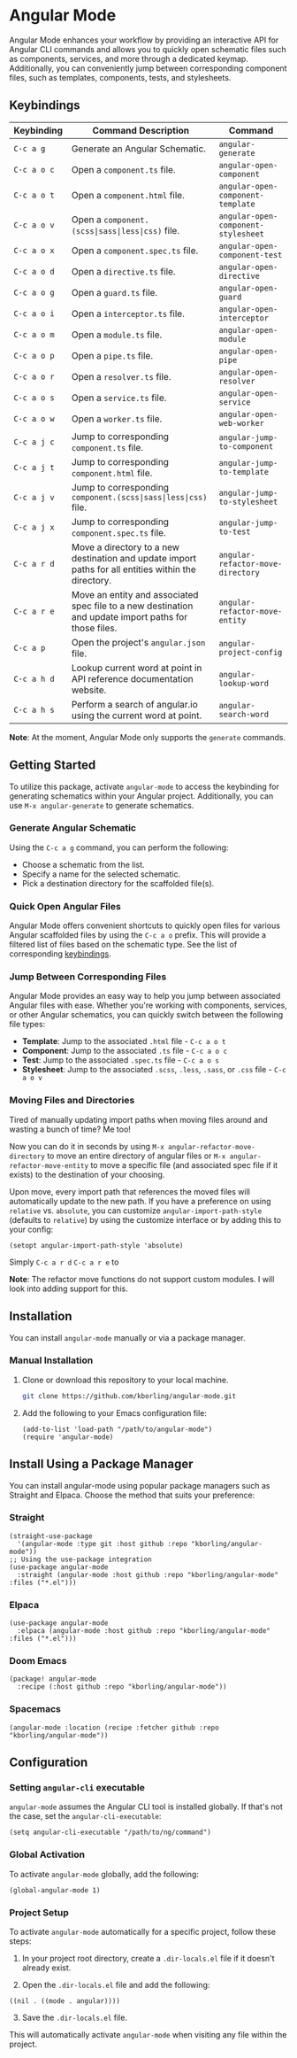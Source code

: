 # Angular Mode

Angular Mode enhances your workflow by providing an interactive API for Angular CLI commands and allows you to quickly open schematic files such as components, services, and more through a dedicated keymap. Additionally, you can conveniently jump between corresponding component files, such as templates, components, tests, and stylesheets.

## Keybindings

| Keybinding  | Command Description                                                                                   | Command                             |
|-------------|-------------------------------------------------------------------------------------------------------|-------------------------------------|
| `C-c a g`   | Generate an Angular Schematic.                                                                        | `angular-generate`                  |
| `C-c a o c` | Open a `component.ts` file.                                                                           | `angular-open-component`            |
| `C-c a o t` | Open a `component.html` file.                                                                         | `angular-open-component-template`   |
| `C-c a o v` | Open a `component.(scss\|sass\|less\|css)` file.                                                      | `angular-open-component-stylesheet` |
| `C-c a o x` | Open a `component.spec.ts` file.                                                                      | `angular-open-component-test`       |
| `C-c a o d` | Open a `directive.ts` file.                                                                           | `angular-open-directive`            |
| `C-c a o g` | Open a `guard.ts` file.                                                                               | `angular-open-guard`                |
| `C-c a o i` | Open a `interceptor.ts` file.                                                                         | `angular-open-interceptor`          |
| `C-c a o m` | Open a `module.ts` file.                                                                              | `angular-open-module`               |
| `C-c a o p` | Open a `pipe.ts` file.                                                                                | `angular-open-pipe`                 |
| `C-c a o r` | Open a `resolver.ts` file.                                                                            | `angular-open-resolver`             |
| `C-c a o s` | Open a `service.ts` file.                                                                             | `angular-open-service`              |
| `C-c a o w` | Open a `worker.ts` file.                                                                              | `angular-open-web-worker`           |
| `C-c a j c` | Jump to corresponding `component.ts` file.                                                            | `angular-jump-to-component`         |
| `C-c a j t` | Jump to corresponding `component.html` file.                                                          | `angular-jump-to-template`          |
| `C-c a j v` | Jump to corresponding `component.(scss\|sass\|less\|css)` file.                                       | `angular-jump-to-stylesheet`        |
| `C-c a j x` | Jump to corresponding `component.spec.ts` file.                                                       | `angular-jump-to-test`              |
| `C-c a r d` | Move a directory to a new destination and update import paths for all entities within the directory.  | `angular-refactor-move-directory`   |
| `C-c a r e` | Move an entity and associated spec file to a new destination and update import paths for those files. | `angular-refactor-move-entity`      |
| `C-c a p`   | Open the project's `angular.json` file.                                                               | `angular-project-config`            |
| `C-c a h d` | Lookup current word at point in API reference documentation website.                                  | `angular-lookup-word`               |
| `C-c a h s` | Perform a search of angular.io using the current word at point.                                       | `angular-search-word`               |

**Note**: At the moment, Angular Mode only supports the `generate` commands.

## Getting Started

To utilize this package, activate `angular-mode` to access the keybinding for generating schematics within your Angular project. Additionally, you can use `M-x angular-generate` to generate schematics.

### Generate Angular Schematic

Using the `C-c a g` command, you can perform the following:

- Choose a schematic from the list.
- Specify a name for the selected schematic.
- Pick a destination directory for the scaffolded file(s).

### Quick Open Angular Files

Angular Mode offers convenient shortcuts to quickly open files for various Angular scaffolded files by using the `C-c a o` prefix. This will provide a filtered list of files based on the schematic type. See the list of corresponding [keybindings](#keybindings).

### Jump Between Corresponding Files

Angular Mode provides an easy way to help you jump between associated Angular files with ease. Whether you're working with components, services, or other Angular schematics, you can quickly switch between the following file types:

- **Template**: Jump to the associated `.html` file - `C-c a o t`
- **Component**: Jump to the associated `.ts` file - `C-c a o c`
- **Test**: Jump to the associated `.spec.ts` file - `C-c a o s`
- **Stylesheet**: Jump to the associated `.scss`, `.less`, `.sass`, or `.css` file - `C-c a o v`

### Moving Files and Directories

Tired of manually updating import paths when moving files around and wasting a bunch of time? Me too!

Now you can do it in seconds by using `M-x angular-refactor-move-directory` to move an entire directory of angular files or `M-x angular-refactor-move-entity` to move a specific file (and associated spec file if it exists) to the destination of your choosing.

Upon move, every import path that references the moved files will automatically update to the new path. If you have a preference on using `relative` vs. `absolute`, you can customize `angular-import-path-style` (defaults to `relative`) by using the customize interface or by adding this to your config:

```elisp
(setopt angular-import-path-style 'absolute)
```

Simply `C-c a r d` `C-c a r e` to

**Note**: The refactor move functions do not support custom modules. I will look into adding support for this.

## Installation

You can install `angular-mode` manually or via a package manager.

### Manual Installation

1. Clone or download this repository to your local machine.

   ```sh
   git clone https://github.com/kborling/angular-mode.git
   ```

2. Add the following to your Emacs configuration file:

   ```elisp
   (add-to-list 'load-path "/path/to/angular-mode")
   (require 'angular-mode)
   ```

## Install Using a Package Manager
You can install angular-mode using popular package managers such as Straight and Elpaca. Choose the method that suits your preference:

### Straight
```elisp
(straight-use-package
  '(angular-mode :type git :host github :repo "kborling/angular-mode"))
;; Using the use-package integration
(use-package angular-mode
  :straight (angular-mode :host github :repo "kborling/angular-mode" :files ("*.el")))
```

### Elpaca
```elisp
(use-package angular-mode
  :elpaca (angular-mode :host github :repo "kborling/angular-mode" :files ("*.el")))
```

### Doom Emacs
```elisp
(package! angular-mode
  :recipe (:host github :repo "kborling/angular-mode"))
```

### Spacemacs
```elisp
(angular-mode :location (recipe :fetcher github :repo "kborling/angular-mode"))
```

## Configuration

### Setting `angular-cli` executable

`angular-mode` assumes the Angular CLI tool is installed globally. If that's not the case, set the `angular-cli-executable`:

```elisp
(setq angular-cli-executable "/path/to/ng/command")
```

### Global Activation
To activate `angular-mode` globally, add the following:
```elisp
(global-angular-mode 1)
```

### Project Setup
To activate `angular-mode` automatically for a specific project, follow these steps:

1. In your project root directory, create a `.dir-locals.el` file if it doesn't already exist.

2. Open the `.dir-locals.el` file and add the following:

```elisp
((nil . ((mode . angular))))
```

3. Save the `.dir-locals.el` file.

This will automatically activate `angular-mode` when visiting any file within the project.
